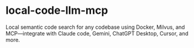 # local-code-llm-mcp
Local semantic code search for any codebase using Docker, Milvus, and MCP—integrate with Claude code, Gemini, ChatGPT Desktop, Cursor, and more.
